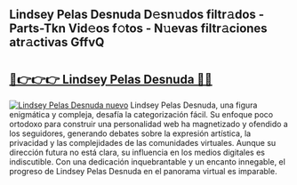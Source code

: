 ## Lindsey Pelas Desnuda D𝚎sn𝚞dos filtr𝚊dos - Parts-Tkn Vid𝚎os f𝚘tos - N𝚞evas filtr𝚊ciones atr𝚊ctivas GffvQ

# <h2><a href="http://mb9k3n.tromn.icu/?c=Lindsey+Pelas+Desnuda">🔗👉👉👉 Lindsey Pelas Desnuda 🔗🔗</a></h2>

[![Lindsey Pelas Desnuda nuevo](https://i.imgur.com/pEAQMta.gif)](http://mb9k3n.tromn.icu/?c=Lindsey+Pelas+Desnuda)
Lindsey Pelas Desnuda, una figura enigmática y compleja, desafía la categorización fácil. Su enfoque poco ortodoxo para construir una personalidad web ha magnetizado y ofendido a los seguidores, generando debates sobre la expresión artística, la privacidad y las complejidades de las comunidades virtuales. Aunque su dirección futura no está clara, su influencia en los medios digitales es indiscutible. Con una dedicación inquebrantable y un encanto innegable, el progreso de Lindsey Pelas Desnuda en el panorama virtual es imparable.
